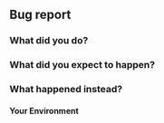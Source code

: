 ## Bug report

### What did you do?

### What did you expect to happen?

### What happened instead?

#### Your Environment
